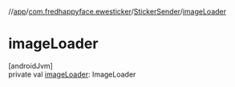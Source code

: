 //[app](../../../index.md)/[com.fredhappyface.ewesticker](../index.md)/[StickerSender](index.md)/[imageLoader](image-loader.md)

# imageLoader

[androidJvm]\
private val [imageLoader](image-loader.md): ImageLoader
